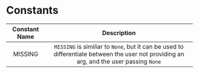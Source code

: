 # Constants

| Constant Name |                                                               Description                                                               |
| :-----------: | :-------------------------------------------------------------------------------------------------------------------------------------: |
|    MISSING    | `MISSING` is similiar to `None`, but it can be used to differentiate between the user not providing an arg, and the user passing `None` |
